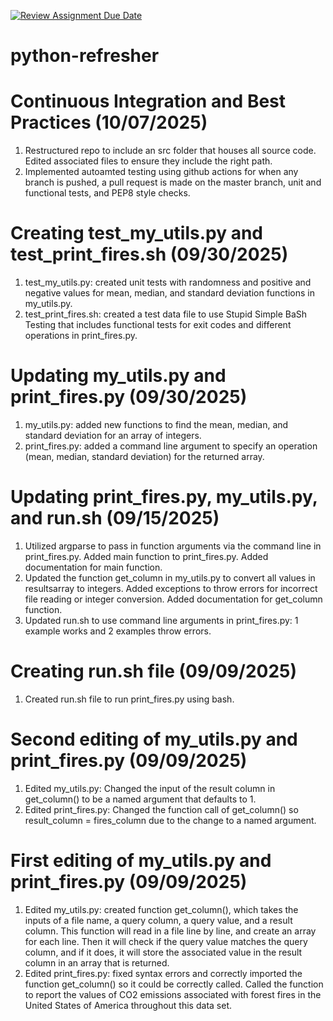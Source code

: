 [![Review Assignment Due Date](https://classroom.github.com/assets/deadline-readme-button-22041afd0340ce965d47ae6ef1cefeee28c7c493a6346c4f15d667ab976d596c.svg)](https://classroom.github.com/a/_G_SdF8U)
# python-refresher

# Continuous Integration and Best Practices (10/07/2025)
1. Restructured repo to include an src folder that houses all source code. Edited associated files to ensure they include the right path.
2. Implemented autoamted testing using github actions for when any branch is pushed, a pull request is made on the master branch, unit and functional tests, and PEP8 style checks.

# Creating test_my_utils.py and test_print_fires.sh (09/30/2025)
1. test_my_utils.py: created unit tests with randomness and positive and negative values for mean, median, and standard deviation functions in my_utils.py.
2. test_print_fires.sh: created a test data file to use Stupid Simple BaSh Testing that includes functional tests for exit codes and different operations in print_fires.py.

# Updating my_utils.py and print_fires.py (09/30/2025)
1. my_utils.py: added new functions to find the mean, median, and standard deviation for an array of integers.
2. print_fires.py: added a command line argument to specify an operation (mean, median, standard deviation) for the returned array.

# Updating print_fires.py, my_utils.py, and run.sh (09/15/2025)
1. Utilized argparse to pass in function arguments via the command line in print_fires.py. Added main function to print_fires.py. Added documentation for main function.
2. Updated the function get_column in my_utils.py to convert all values in resultsarray to integers. Added exceptions to throw errors for incorrect file reading or integer conversion. Added documentation for get_column function.
3. Updated run.sh to use command line arguments in print_fires.py: 1 example works and 2 examples throw errors.

# Creating run.sh file (09/09/2025)
1. Created run.sh file to run print_fires.py using bash.

# Second editing of my_utils.py and print_fires.py (09/09/2025)
1. Edited my_utils.py: Changed the input of the result column in get_column() to be a named argument that defaults to 1.
2. Edited print_fires.py: Changed the function call of get_column() so result_column = fires_column due to the change to a named argument.

# First editing of my_utils.py and print_fires.py (09/09/2025)
1. Edited my_utils.py: created function get_column(), which takes the inputs of a file name, a query column, a query value, and a result column. This function will read in a file line by line, and create an array for each line. Then it will check if the query value matches the query column, and if it does, it will store the associated value in the result column in an array that is returned.
2. Edited print_fires.py: fixed syntax errors and correctly imported the function get_column() so it could be correctly called. Called the function to report the values of CO2 emissions associated with forest fires in the United States of America throughout this data set. 